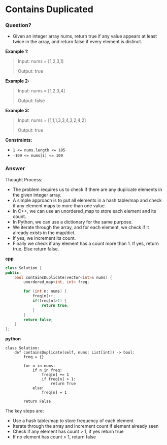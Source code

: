 # Contains Duplicated
### Question?
* Given an integer array nums, return true if any value appears at least twice in the array, and return false if every element is distinct.

**Example 1:**

> Input: nums = [1,2,3,1]
>
> Output: true

**Example 2:**

> Input: nums = [1,2,3,4]
>
> Output: false

**Example 3:**

> Input: nums = [1,1,1,3,3,4,3,2,4,2]
>
> Output: true
 

**Constraints:**

* ```1 <= nums.length <= 105```
* ```-109 <= nums[i] <= 109```

### Answer
Thought Process:

* The problem requires us to check if there are any duplicate elements in the given integer array.
* A simple approach is to put all elements in a hash table/map and check if any element maps to more than one value.
* In C++, we can use an unordered_map to store each element and its count.
* In Python, we can use a dictionary for the same purpose.
* We iterate through the array, and for each element, we check if it already exists in the map/dict.
* If yes, we increment its count.
* Finally we check if any element has a count more than 1. If yes, return true. Else return false.

**cpp**
```cpp
class Solution {
public:
    bool containsDuplicate(vector<int>& nums) {
        unordered_map<int, int> freq;

        for (int n: nums) {
            freq[n]++;
            if(freq[n]>1) {
                return true;
            }
        }
        return false;
    }
};
```
**python**
```python3
class Solution:
    def containsDuplicate(self, nums: List[int]) -> bool:
        freq = {}
        
        for n in nums:
            if n in freq:
                freq[n] += 1
                if freq[n] > 1:
                    return True
            else:
                freq[n] = 1
                
        return False
```

The key steps are:

* Use a hash table/map to store frequency of each element
* Iterate through the array and increment count if element already seen
* Check if any element has count > 1, if yes return true
* If no element has count > 1, return false


